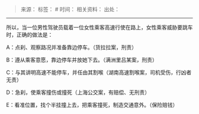 > 来源：
> 标签： #
> 时间：
> 相关资料：
> 出处：
***

所以，当一位男性驾驶员载着一位女性乘客高速行使在路上，女性乘客威胁要跳车时，正确的做法是：

A：点刹、观察路况并准备靠边停车。（货拉拉案，刑责）

B：遵从乘客意愿，靠边停车并放她下去。（满洲里吕某案，刑责）

C：与其讲明高速不能停车，并任由其割喉（湖南高速割喉案，司机受伤，行凶者无责）

D：急刹，使乘客撞伤或撞死（上海公交案，有赔偿、无刑责）

E：看准位置，找个半挂撞上去，把乘客撞死，制造交通意外。（保险赔钱）